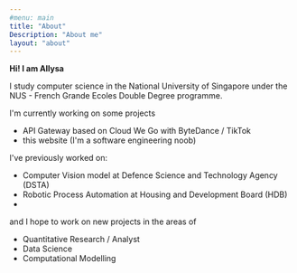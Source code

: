 ```yaml
---
#menu: main
title: "About"
Description: "About me"
layout: "about"
---
```


**Hi! I am Allysa**

I study computer science in the National University of Singapore under the NUS - French Grande Ecoles Double Degree programme. 


I'm currently working on some projects
- API Gateway based on Cloud We Go with ByteDance / TikTok
- this website (I'm a software engineering noob)

I've previously worked on:
- Computer Vision model at Defence Science and Technology Agency (DSTA) 
- Robotic Process Automation at Housing and Development Board (HDB)
- 

and I hope to work on new projects in the areas of
- Quantitative Research / Analyst
- Data Science
- Computational Modelling





